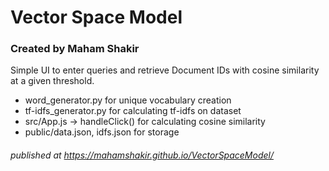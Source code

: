 # Vector Space Model

### Created by Maham Shakir

Simple UI to enter queries and retrieve Document IDs with cosine similarity at a given threshold. 

- word_generator.py for unique vocabulary creation
- tf-idfs_generator.py for calculating tf-idfs on dataset
- src/App.js -> handleClick() for calculating cosine similarity
- public/data.json, idfs.json for storage

###### published at https://mahamshakir.github.io/VectorSpaceModel/